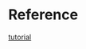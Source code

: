 # Reference

[tutorial](https://github.com/tmux-plugins/tpm/blob/master/docs/how_to_create_plugin.md)
